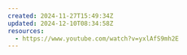 ```yaml
---
created: 2024-11-27T15:49:34Z
updated: 2024-12-10T08:34:58Z
resources:
  - https://www.youtube.com/watch?v=yxlAfS9mh2E
---
```

